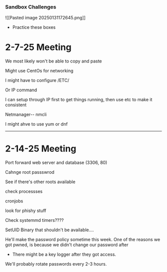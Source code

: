 
### Sandbox Challenges

![[Pasted image 20250131172645.png]]
- Practice these boxes

# 2-7-25 Meeting

We most likely won't be able to copy and paste

Might use CentOs for networking

I might have to configure /ETC/

Or IP command


I can setup through IP first to get things running, then use etc to make it consistent


Netmanager-- nmcli

I might ahve to use yum or dnf


---
# 2-14-25 Meeting
Port forward web server and database (3306, 80)


Cahnge root passswrod

See if there's other roots available

check processses

cronjobs

look for phishy stuff

Check systemmd timers????

SetUID Binary that shouldn't be available....

He'll make the password policy sometime this week.
One of the reasons we got pwned, is because we didn't change our password after
- There might be a key logger after they got access.

We'll probably rotate passwords every 2-3 hours. 